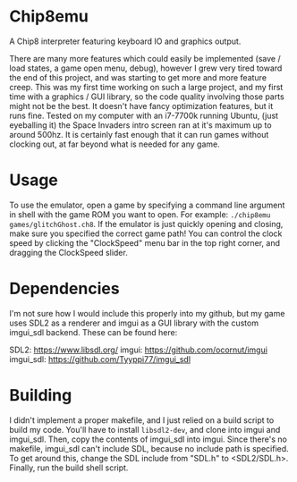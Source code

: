 # Chip8emu

A Chip8 interpreter featuring keyboard IO and graphics output. 

There are many more features which could easily be implemented (save / load states, a game open menu, debug), however I grew very tired toward the end of this project, and was starting to get more and more feature creep. This was my first time working on such a large project, and my first time with a graphics / GUI library, so the code quality involving those parts might not be the best. It doesn't have fancy optimization features, but it runs fine. Tested on my computer with an i7-7700k running Ubuntu, (just eyeballing it) the Space Invaders intro screen ran at it's maximum up to around 500hz. It is certainly fast enough that it can run games without clocking out, at far beyond what is needed for any game.

# Usage
To use the emulator, open a game by specifying a command line argument in shell with the game ROM you want to open. For example: `./chip8emu games/glitchGhost.ch8`. If the emulator is just quickly opening and closing, make sure you specified the correct game path! You can control the clock speed by clicking the "ClockSpeed" menu bar in the top right corner, and dragging the ClockSpeed slider.

# Dependencies
I'm not sure how I would include this properly into my github, but my game uses SDL2 as a renderer and imgui as a GUI library with the custom imgui_sdl backend. These can be found here: 

SDL2: https://www.libsdl.org/
imgui: https://github.com/ocornut/imgui
imgui_sdl: https://github.com/Tyyppi77/imgui_sdl

# Building
I didn't implement a proper makefile, and I just relied on a build script to build my code. You'll have to install `libsdl2-dev`, and clone into imgui and imgui_sdl. Then, copy the contents of imgui_sdl into imgui. Since there's no makefile, imgui_sdl can't include SDL, because no include path is specified. To get around this, change the SDL include from "SDL.h" to <SDL2/SDL.h>. Finally, run the build shell script. 
